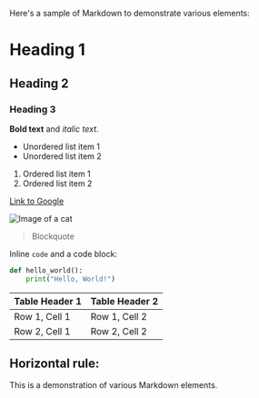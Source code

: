 Here's a sample of Markdown to demonstrate various elements:

# Heading 1
## Heading 2
### Heading 3

**Bold text** and *italic text*.

- Unordered list item 1
- Unordered list item 2

1. Ordered list item 1
2. Ordered list item 2

[Link to Google](https://www.google.com)

![Image of a cat](https://example.com/cat.jpg)

> Blockquote

Inline `code` and a code block:
```python
def hello_world():
    print("Hello, World!")
```

| Table Header 1 | Table Header 2 |
| -------------- | -------------- |
| Row 1, Cell 1 | Row 1, Cell 2 |
| Row 2, Cell 1 | Row 2, Cell 2 |

Horizontal rule:
---

This is a demonstration of various Markdown elements.

